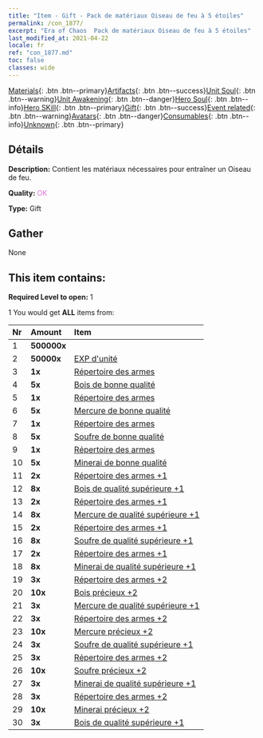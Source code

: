 ```yaml
---
title: "Item - Gift - Pack de matériaux Oiseau de feu à 5 étoiles"
permalink: /con_1877/
excerpt: "Era of Chaos  Pack de matériaux Oiseau de feu à 5 étoiles"
last_modified_at: 2021-04-22
locale: fr
ref: "con_1877.md"
toc: false
classes: wide
---
```

 [Materials](/ItemsFR/){: .btn .btn--primary}[Artifacts](/ItemsFR/Artifacts/){: .btn .btn--success}[Unit Soul](/ItemsFR/UnitSoul/){: .btn .btn--warning}[Unit Awakening](/ItemsFR/UnitAwakening/){: .btn .btn--danger}[Hero Soul](/ItemsFR/HeroSoul/){: .btn .btn--info}[Hero SKill](/ItemsFR/HeroSkill/){: .btn .btn--primary}[Gift](/ItemsFR/Gift/){: .btn .btn--success}[Event related](/ItemsFR/Events/){: .btn .btn--warning}[Avatars](/ItemsFR/Avatars/){: .btn .btn--danger}[Consumables](/ItemsFR/Consumables/){: .btn .btn--info}[Unknown](/ItemsFR/Unknown/){: .btn .btn--primary}

## Détails
 **Description:** Contient les matériaux nécessaires pour entraîner un Oiseau de feu.

 **Quality:** <span style="color: #DA70D6">OK</span>

 **Type:** Gift

## Gather

  None

## This item contains:

 **Required Level to open:** 1

 1 You would get **ALL** items  from:

  | Nr | Amount |     Item    |
  |:---|:-------|:------------|
  | 1 |  **500000x** | <i class="fas fa-coins"/> |  | 
  | 2 |  **50000x** | [EXP d'unité](/fr/Items/con_902/) |  | 
  | 3 |  **1x** | [Répertoire des armes](/fr/Items/mat_18/) |  | 
  | 4 |  **5x** | [Bois de bonne qualité](/fr/Items/mat_13/) |  | 
  | 5 |  **1x** | [Répertoire des armes](/fr/Items/mat_18/) |  | 
  | 6 |  **5x** | [Mercure de bonne qualité](/fr/Items/mat_14/) |  | 
  | 7 |  **1x** | [Répertoire des armes](/fr/Items/mat_18/) |  | 
  | 8 |  **5x** | [Soufre de bonne qualité](/fr/Items/mat_15/) |  | 
  | 9 |  **1x** | [Répertoire des armes](/fr/Items/mat_18/) |  | 
  | 10 |  **5x** | [Minerai de bonne qualité](/fr/Items/mat_12/) |  | 
  | 11 |  **2x** | [Répertoire des armes +1](/fr/Items/mat_25/) |  | 
  | 12 |  **8x** | [Bois de qualité supérieure +1](/fr/Items/mat_20/) |  | 
  | 13 |  **2x** | [Répertoire des armes +1](/fr/Items/mat_25/) |  | 
  | 14 |  **8x** | [Mercure de qualité supérieure +1](/fr/Items/mat_21/) |  | 
  | 15 |  **2x** | [Répertoire des armes +1](/fr/Items/mat_25/) |  | 
  | 16 |  **8x** | [Soufre de qualité supérieure +1](/fr/Items/mat_22/) |  | 
  | 17 |  **2x** | [Répertoire des armes +1](/fr/Items/mat_25/) |  | 
  | 18 |  **8x** | [Minerai de qualité supérieure +1](/fr/Items/mat_19/) |  | 
  | 19 |  **3x** | [Répertoire des armes +2](/fr/Items/mat_32/) |  | 
  | 20 |  **10x** | [Bois précieux +2](/fr/Items/mat_27/) |  | 
  | 21 |  **3x** | [Mercure de qualité supérieure +1](/fr/Items/mat_21/) |  | 
  | 22 |  **3x** | [Répertoire des armes +2](/fr/Items/mat_32/) |  | 
  | 23 |  **10x** | [Mercure précieux +2](/fr/Items/mat_28/) |  | 
  | 24 |  **3x** | [Soufre de qualité supérieure +1](/fr/Items/mat_22/) |  | 
  | 25 |  **3x** | [Répertoire des armes +2](/fr/Items/mat_32/) |  | 
  | 26 |  **10x** | [Soufre précieux +2](/fr/Items/mat_29/) |  | 
  | 27 |  **3x** | [Minerai de qualité supérieure +1](/fr/Items/mat_19/) |  | 
  | 28 |  **3x** | [Répertoire des armes +2](/fr/Items/mat_32/) |  | 
  | 29 |  **10x** | [Minerai précieux +2](/fr/Items/mat_26/) |  | 
  | 30 |  **3x** | [Bois de qualité supérieure +1](/fr/Items/mat_20/) |  | 

